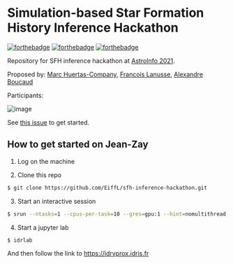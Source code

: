 # Simulation-based Star Formation History Inference Hackathon
[![forthebadge](https://forthebadge.com/images/badges/uses-badges.svg)](https://forthebadge.com) [![forthebadge](https://forthebadge.com/images/badges/built-with-science.svg)](https://forthebadge.com) [![forthebadge](https://forthebadge.com/images/badges/powered-by-black-magic.svg)](https://forthebadge.com)

Repository for SFH inference hackathon at [AstroInfo 2021](https://astroinfo2021.sciencesconf.org/).

Proposed by: [Marc Huertas-Company](https://github.com/mhuertascompany), [Francois Lanusse](https://github.com/eiffl), [Alexandre Boucaud](https://github.com/aboucaud)

Participants: 

![image](https://user-images.githubusercontent.com/861591/144759151-1091c201-2cb0-433e-aa81-6c8728afc579.png)


See [this issue](https://github.com/EiffL/sfh-inference-hackathon/issues/1) to get started.

## How to get started on Jean-Zay

1. Log on the machine

2. Clone this repo
```bash
$ git clone https://github.com/EiffL/sfh-inference-hackathon.git
```

3. Start an interactive session
```bash
$ srun --ntasks=1 --cpus-per-task=10 --gres=gpu:1 --hint=nomultithread --time=06:00:00 -A qrc@gpu --reservation-hackathon --pty bash
```

4. Start a jupyter lab
```bash
$ idrlab
```

And then follow the link to https://idrvprox.idris.fr
